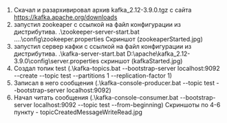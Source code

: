 1. Скачал и разархивировал архив kafka_2.12-3.9.0.tgz с сайта https://kafka.apache.org/downloads
2. запустил zookeaper c ссылкой на файл конфигурации из дистрибутива.
   .\zookeeper-server-start.bat ..\..\config\zookeeper.properties
   Cкриншот (zookeaperStarted.jpg)
3. запустил сервер кафки с ссылкой на файл конфигурации из дистрибутива.
   .\kafka-server-start.bat D:\apache\kafka_2.12-3.9.0\config\server.properties 
   скриншот (kafkaStarted.jpg)
4. Создал топик test (.\kafka-topics.bat --bootstrap-server localhost:9092 --create --topic test --partitions 1 --replication-factor 1)
5. Записал в него сообщения (.\kafka-console-producer.bat --topic test --bootstrap-server localhost:9092)
6. Начал читать сообщения (.\kafka-console-consumer.bat --bootstrap-server localhost:9092 --topic test --from-beginning)
Скриншоты по 4-6 пункту - topicCreatedMessageWriteRead.jpg
